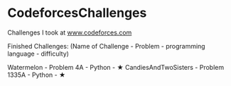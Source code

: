 # CodeforcesChallenges
Challenges I took at www.codeforces.com

Finished Challenges:
(Name of Challenge - Problem - programming language - difficulty)

Watermelon - Problem 4A - Python - ★
CandiesAndTwoSisters - Problem 1335A - Python - ★
